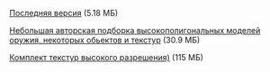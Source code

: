 [Последняя версия](/files/tremor_3.2.4-bin.zip) (5.18 МБ)

[Небольшая авторская подборка высокополигональных моделей оружия, некоторых обьектов и текстур](/files/tremor_goodies.zip) (30.9 МБ)

[Комплект текстур высокого разрешения)](/files/tremor_texture_packX.zip) (115 МБ)